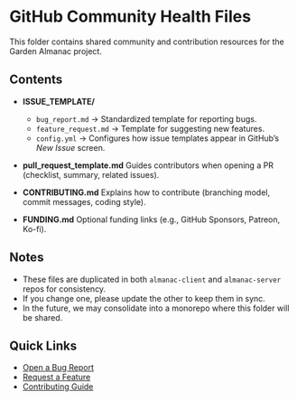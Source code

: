 # GitHub Community Health Files

This folder contains shared community and contribution resources for the Garden Almanac project.

## Contents

- **ISSUE_TEMPLATE/**

  - `bug_report.md` → Standardized template for reporting bugs.
  - `feature_request.md` → Template for suggesting new features.
  - `config.yml` → Configures how issue templates appear in GitHub’s _New Issue_ screen.

- **pull_request_template.md**
  Guides contributors when opening a PR (checklist, summary, related issues).

- **CONTRIBUTING.md**
  Explains how to contribute (branching model, commit messages, coding style).

- **FUNDING.md**
  Optional funding links (e.g., GitHub Sponsors, Patreon, Ko-fi).

## Notes

- These files are duplicated in both `almanac-client` and `almanac-server` repos for consistency.
- If you change one, please update the other to keep them in sync.
- In the future, we may consolidate into a monorepo where this folder will be shared.

## Quick Links

- [Open a Bug Report](../../issues/new?template=bug_report.md)
- [Request a Feature](../../issues/new?template=feature_request.md)
- [Contributing Guide](../CONTRIBUTING.md)
